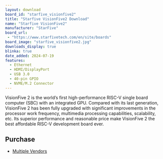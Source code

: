```yaml
---
layout: download
board_id: "starfive_visionfive2"
title: "Starfive VisionFive2 Download"
name: "Starfive VisionFive2"
manufacturer: "StarFive"
board_url:
 - "https://www.starfivetech.com/en/site/boards"
board_image: "starfive_visionfive2.jpg"
downloads_display: true
blinka: true
date_added: 2024-07-19
features:
  - Ethernet
  - HDMI/DisplayPort
  - USB 3.0
  - 40-pin GPIO
  - NVME/M.2 Connector
---
```


VisionFive 2 is the world’s first high-performance RISC-V single board computer (SBC) with an integrated GPU. Compared with its last generation, VisionFive 2 has been fully upgraded with significant improvements in the processor work frequency, multimedia processing capabilities, scalability, etc. Its superior performance and reasonable price make VisionFive 2 the best affordable RISC-V development board ever.


## Purchase
* [Multiple Vendors](https://forum.rvspace.org/t/how-to-purchase-visionfive-2/665)
